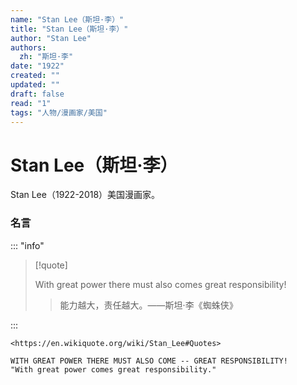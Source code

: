 ```yaml
---
name: "Stan Lee（斯坦·李）"
title: "Stan Lee（斯坦·李）"
author: "Stan Lee"
authors:
  zh: "斯坦·李"
date: "1922"
created: ""
updated: ""
draft: false
read: "1"
tags: "人物/漫画家/美国"
---
```


# Stan Lee（斯坦·李）

Stan Lee（1922-2018）美国漫画家。

### 名言

::: "info"

> [!quote]
>
> With great power there must also comes great responsibility!
>
> > 能力越大，责任越大。——斯坦·李《蜘蛛侠》

:::

```
<https://en.wikiquote.org/wiki/Stan_Lee#Quotes>

WITH GREAT POWER THERE MUST ALSO COME -- GREAT RESPONSIBILITY!
"With great power comes great responsibility."
```

